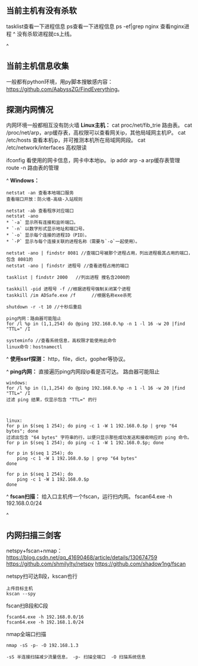 ## **当前主机有没有杀软**
tasklist查看一下进程信息
ps查看一下进程信息
ps -ef|grep nginx 查看nginx进程
^
没有杀软进程就cs上线。

^
## **当前主机信息收集**
一般都有python环境，用py脚本搜敏感内容：<https://github.com/AabyssZG/FindEverything>。

## **探测内网情况**
内网环境一般都相互没有防火墙
**Linux主机：**
cat proc/net/fib_trie 路由表。
cat /proc/net/arp，arp缓存表，高权限可以查看网关ip，其他局域网主机IP。
cat /etc/hosts 查看本机ip，并可推测本机所在局域网网段。
cat /etc/network/interfaces 高权限读

ifconfig 看使用的网卡信息，网卡中本地ip。
ip addr
arp -a    arp缓存表管理
route -n  路由表的管理

^
**Windows：**


```
netstat -an 查看本地端口服务
查看端口开放：防火墙-高级-入站规则

netstat -ab 查看程序对应端口
netstat -ano
* `-a` 显示所有连接和监听端口。
* `-n` 以数字形式显示地址和端口号。
* `-o` 显示每个连接的进程ID（PID）。
* `-P` 显示与每个连接关联的进程名称（需要与`-o`一起使用）。

netstat -ano | findstr 8081 //查端口号被那个进程占用，列出进程极其占用的端口，包含 8081的
netstat -ano | findstr 进程号 //查看进程占用的端口

tasklist | findstr 2000   //列出进程 搜名含2000的

taskkill -pid 进程号 -f //根据进程号强制关闭某个进程
taskkill /im ADSafe.exe /f      //根据名称exe杀死

shutdown -r -t 10 //十秒后重启

ping内网：路由器可能阻止
for /l %p in (1,1,254) do @ping 192.168.0.%p -n 1 -l 16 -w 20 |find "TTL=" /I
```
```
systeminfo //查看系统信息，高权限才能使用此命令
linux命令：hostnamectl
```



^
**使用ssrf探测：**
http，file，dict，gopher等协议。

^
**ping内网：**
直接遍历ping内网段ip看是否可达。
路由器可能阻止
```
windows:
for /l %p in (1,1,254) do @ping 192.168.0.%p -n 1 -l 16 -w 20 |find "TTL=" /I
过滤 ping 结果，仅显示包含 "TTL=" 的行



linux:
for p in $(seq 1 254); do ping -c 1 -W 1 192.168.0.$p | grep "64 bytes"; done
过滤出包含 "64 bytes" 字符串的行，以便只显示那些成功发送和接收响应的 ping 命令。
for p in $(seq 1 254); do ping -c 1 -W 1 192.168.0.$p; done

for p in $(seq 1 254); do
    ping -c 1 -W 1 192.168.0.$p | grep "64 bytes"
done

for p in $(seq 1 254); do
    ping -c 1 -W 1 192.168.0.$p
done
```
^
**fscan扫描：**
给入口主机传一个fscan，运行扫内网。
fscan64.exe -h 192.168.0.0/24




^
## **内网扫描三剑客**
netspy+fscan+nmap：<https://blog.csdn.net/qq_41690468/article/details/130674759>
<https://github.com/shmilylty/netspy>
<https://github.com/shadow1ng/fscan>


netspy扫可达B段，kscan也行
```
上传目标主机
kscan --spy
```
fscan扫B段和C段 
```
fscan64.exe -h 192.168.0.0/16 
fscan64.exe -h 192.168.1.0/24
```
nmap全端口扫描
```
nmap -sS -p- -O 192.168.1.3

-sS 半连接扫描减少流量信息， -p- 扫描全端口  -O 扫描系统信息
```

